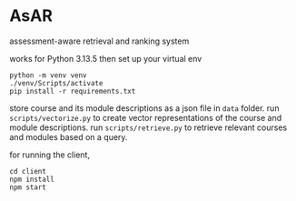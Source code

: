 # AsAR
assessment-aware retrieval and ranking system

works for Python 3.13.5
then set up your virtual env
```
python -m venv venv
./venv/Scripts/activate
pip install -r requirements.txt
```

store course and its module descriptions as a json file in `data` folder.
run `scripts/vectorize.py` to create vector representations of the course and module descriptions.
run `scripts/retrieve.py` to retrieve relevant courses and modules based on a query.

for running the client,
```
cd client
npm install
npm start
```
